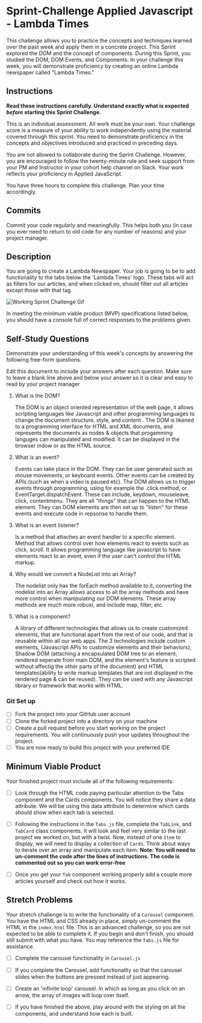 # Sprint-Challenge Applied Javascript - Lambda Times

This challenge allows you to practice the concepts and techniques learned over the past week and apply them in a concrete project. This Sprint explored the DOM and the concept of components. During this Sprint, you studied the DOM, DOM Events, and Components. In your challenge this week, you will demonstrate proficiency by creating an online Lambda newspaper called "Lambda Times."

## Instructions

**Read these instructions carefully. Understand exactly what is expected _before_ starting this Sprint Challenge.**

This is an individual assessment. All work must be your own. Your challenge score is a measure of your ability to work independently using the material covered through this sprint. You need to demonstrate proficiency in the concepts and objectives introduced and practiced in preceding days.

You are not allowed to collaborate during the Sprint Challenge. However, you are encouraged to follow the twenty-minute rule and seek support from your PM and Instructor in your cohort help channel on Slack. Your work reflects your proficiency in Applied JavaScript.

You have three hours to complete this challenge. Plan your time accordingly.

## Commits

Commit your code regularly and meaningfully. This helps both you (in case you ever need to return to old code for any number of reasons) and your project manager.

## Description

You are going to create a Lambda Newspaper. Your job is going to be to add functionality to the tabs below the 'Lambda Times' logo. These tabs will act as filters for our articles, and when clicked on, should filter out all articles except those with that tag.

![Working Sprint Challenge Gif](./Sprint-Challenge.gif 'Example of working project')

In meeting the minimum viable product (MVP) specifications listed below, you should have a console full of correct responses to the problems given.

## Self-Study Questions

Demonstrate your understanding of this week's concepts by answering the following free-form questions.

Edit this document to include your answers after each question. Make sure to leave a blank line above and below your answer so it is clear and easy to read by your project manager

1. What is the DOM?

    The DOM is an object oriented representation of the web page, it allows scripting languages like Javascript and other programming languages to change the document structure, style, and content .  The DOM is likened to a programming interface for HTML and XML documents, and represents the documents as nodes & objects that progamming languges can manipulated and modified.  It can be displayed in the browser indow or as the HTML source.

2. What is an event?

    Events can take place in the DOM. They can be user generated such as mouse movements, or keyboard events. Other events can be created by APIs (such as when a video is paused etc).  The DOM allows us to trigger events through programming, using for example the .click method, or EventTarget.dispatchEvent. These can include, keydown, mouseleave, click, contentmenu. They are all "things" that can happen to the HTML element. They can  DOM elements are then set up to "listen" for these events and execute code in repsonse to handle them.  

3. What is an event listener?

    Is a method that attaches an event handler to a specific element.  Method that allows control over how elements react to events such as click, scroll.  It allows programming language like javascript to have elements react to an event, even if the user can't control the HTML markup. 


4. Why would we convert a NodeList into an Array?

    The nodelist only has the forEach method available to it, converting the nodelist into an Array allows access to all the array methods and have more control when manipulating our DOM elements. These array methods are much more robust, and include map, filter, etc.

5. What is a component?

    A library of different technologies that allows us to create customized elements, that are functional apart from the rest of our code, and that is reusable within all our web apps. The 3 technologies include custom elements, (Javascript APIs to customize elements and their behaviors), Shadow DOM (attaching a encapsulated DOM tree to an element, rendered seperate from main DOM, and the element's feature is scripted without affectig the other parts of the document) and HTML templates(ability to write markup templates that are not displayed in the rendered page & can be reused).   They can be used with any Javascript library or framework that works with HTML.  
    

### Git Set up

* [ ] Fork the project into your GitHub user account
* [ ] Clone the forked project into a directory on your machine
* [ ] Create a pull request before you start working on the project requirements.  You will continuously push your updates throughout the project.
* [ ] You are now ready to build this project with your preferred IDE

## Minimum Viable Product

Your finished project must include all of the following requirements:

* [ ] Look through the HTML code paying particular attention to the Tabs component and the Cards components. You will notice they share a data attribute. We will be using this data attribute to determine which cards should show when each tab is selected.

* [ ] Following the instructions in the `Tabs.js` file, complete the `TabLink`, and `TabCard` class components. It will look and feel very similar to the last project we worked on, but with a twist. Now, instead of one `Item` to display, we will need to display a collection of `Cards`. Think about ways to iterate over an array and manipulate each item.  **Note: You will need to un-comment the code after the lines of instructions.  The code is commented out so you can work error-free**

* [ ] Once you get your `Tab` component working properly add a couple more articles yourself and check out how it works.

## Stretch Problems

Your stretch challenge is to write the functionality of a `Carousel` component. You have the HTML and CSS already in place, simply un-comment the HTML in the `index.html` file. This is an advanced challenge, so you are not expected to be able to complete it. If you begin and don't finish, you should still submit with what you have. You may reference the `Tabs.js` file for assistance.

* [ ] Complete the carousel functionality in `Carousel.js`

* [ ] If you complete the Carousel, add functionality so that the carousel slides when the buttons are pressed instead of just appearing.

* [ ] Create an 'infinite loop' carousel. In which as long as you click on an arrow, the array of images will loop over itself.

* [ ] If you have finished the above, play around with the styling on all the components, and understand how each is built.
